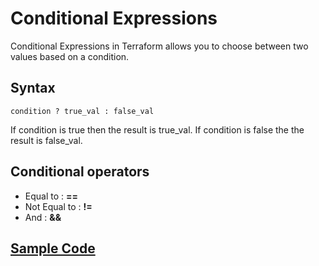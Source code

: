# Conditional Expressions

Conditional Expressions in Terraform allows you to choose between two values based on a condition.

## Syntax

`condition ? true_val : false_val`

If condition is true then the result is true_val.
If condition is false the the result is false_val.

## Conditional operators

- Equal to : **==**
- Not Equal to : **!=**
- And : **&&**

## [Sample Code](./main.tf)
